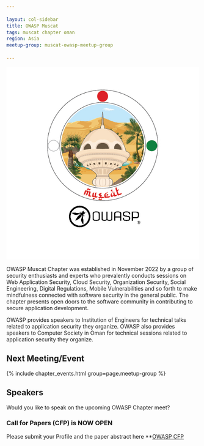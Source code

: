 ```yaml
---

layout: col-sidebar
title: OWASP Muscat
tags: muscat chapter oman
region: Asia
meetup-group: muscat-owasp-meetup-group

---
```



![Owasp Muscat Chapter](assets/images/logo.jpg "Owasp Muscat Chapter")

OWASP Muscat Chapter was established in November 2022 by a group of security enthusiasts and experts who prevalently conducts sessions on Web Application Security, Cloud Security, Organization Security, Social Engineering, Digital Regulations, Mobile Vulnerabilities and so forth to make mindfulness connected with software security in the general public. The chapter presents open doors to the software community in contributing to secure application development.

OWASP provides speakers to Institution of Engineers for technical talks related to application security they organize. OWASP also provides speakers to Computer Society in Oman for technical sessions related to application security they organize.


Next Meeting/Event <!-- You should keep this section as it will populate your meetup events -->
---------------------
{% include chapter_events.html group=page.meetup-group %}

## Speakers

Would you like to speak on the upcoming OWASP Chapter meet?

### Call for Papers (CFP) is NOW OPEN

Please submit your Profile and the paper abstract here **[OWASP CFP](mailto:ananthakrishnan.krishnakumarsreeja@owasp.org)
